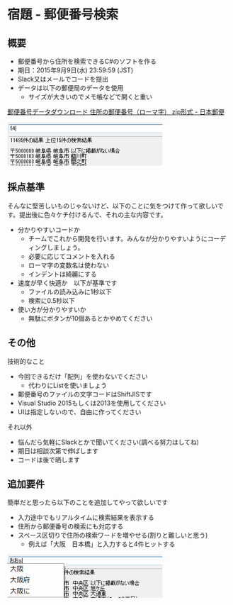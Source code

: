 # 宿題 - 郵便番号検索

## 概要

- 郵便番号から住所を検索できるC#のソフトを作る
- 期日：2015年9月9日(水) 23:59:59 (JST)
- Slack又はメールでコードを提出
- データは以下の郵便局のデータを使用
    - サイズが大きいのでメモ帳などで開くと重い

[郵便番号データダウンロード 住所の郵便番号（ローマ字） zip形式 - 日本郵便](http://www.post.japanpost.jp/zipcode/dl/roman-zip.html)

![alt](asset/02_1.gif)


## 採点基準

そんなに堅苦しいものじゃないけど、以下のことに気をつけて作って欲しいです。提出後に色々ケチ付けるんで、それの主な内容です。

- 分かりやすいコードか
    - チームでこれから開発を行います。みんなが分かりやすいようにコーディングしましょう。
    - 必要に応じてコメントを入れる
    - ローマ字の変数名は使わない
    - インデントは綺麗にする
- 速度が早く快適か　以下が基準です
    - ファイルの読み込みに1秒以下
    - 検索に0.5秒以下
- 使い方が分かりやすいか
    - 無駄にボタンが10個あるとかやめてください


## その他

技術的なこと

- 今回できるだけ「配列」を使わないでください
    - 代わりにListを使いましょう
- 郵便番号のファイルの文字コードはShiftJISです
- Visual Studio 2015もしくは2013を使用してください
- UIは指定しないので、自由に作ってください

それ以外

- 悩んだら気軽にSlackとかで聞いてください(調べる努力はしてね)
- 期日は相談次第で伸ばします
- コードは後で晒します


## 追加要件

簡単だと思ったら以下のことを追加してやって欲しいです

- 入力途中でもリアルタイムに検索結果を表示する
- 住所から郵便番号の検索にも対応する
- スペース区切りで住所の検索ワードを増やせる(割りと難しいと思う)
    - 例えば「大阪　日本橋」と入力すると4件ヒットする


![alt](asset/02_2.gif)
